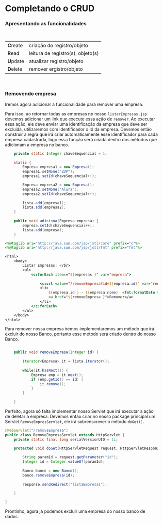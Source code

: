 # Completando o CRUD

### Apresentando as funcionalidades

<br>

|       |  |       
| :---        |    :----   |   
| **C**reate | criação do registro/objeto |
| **R**ead | leitura de registro(s), objeto(s) |
| **U**pdate | atualizar registro/objeto |
| **D**elete | remover ergistro/objeto |

<br>

### Removendo empresa

Iremos agora adicionar a funcionalidade para remover uma empresa.

Para isso, ao retornar todas as empresas no nosso `listarEmpresas.jsp` devemos adicionar um link que execute essa ação de `remover`. Ao executar essa ação, ele deve enviar uma identificação da empresa que deve ser excluída, utilizaremos com identificador o Id da empresa. Devemos então construir a regra que irá criar automaticamente esse identificador para cada empresa cadastrada, logo essa função será criada dentro dos métodos que adicionam a empresa no banco.

```java
	private static Integer chaveSequencial = 1;
	
	static {
		Empresa empresa1 = new Empresa();
		empresa1.setNome("ZUP");
		empresa1.setId(chaveSequencial++);

		Empresa empresa2 = new Empresa();
		empresa2.setNome("Alura");
		empresa2.setId(chaveSequencial++);
		
		lista.add(empresa1);
		lista.add(empresa2);
	}
	
	public void adiciona(Empresa empresa) {
		empresa.setId(chaveSequencial++);
		lista.add(empresa);
	}
```

```jsp
<%@taglib uri="http://java.sun.com/jsp/jstl/core" prefix="c"%>
<%@taglib uri="http://java.sun.com/jsp/jstl/fmt" prefix="fmt"%>

<html>
	<body>
		Listar Empresas: </br>
		<ul>
			<c:forEach items="${empresas }" var="empresa">
			
				<c:url value="/removeEmpresa?id=${empresa.id}" var="removeEmpresa"></c:url>
				<li>
					${empresa.id } - ${empresa.nome}  <fmt:formatDate value="${empresa.dataAbertura }" pattern="dd/MM/yyyy"/> 
					<a href="${removeEmpresa }">Remover</a>
				</li>
			</c:forEach>		
		</ul>
	</body>
</html>
```

Para remover nossa empresa iremos  implementaremos um método que irá excluir do nosso Banco, portanto esse método será criado dentro do nosso Banco.

```java

	public void removeEmpresa(Integer id) {
		
		Iterator<Empresa> it = lista.iterator();
		
		while(it.hasNext()) {
			Empresa emp = it.next();
			if (emp.getId() == id) {
				it.remove();
			}
		}
		
	}
```

Perfeito, agora só falta implementar nosso Servlet que irá executar a ação de deletar a empresa. Devemos então criar no nosso package principal um Servlet `RemoveEmpresServlet`, ele irá sobreescrever o método `doGet()`.

```java
@WebServlet("/removeEmpresa")
public class RemoveEmpresaServlet extends HttpServlet {
	private static final long serialVersionUID = 1L;

	protected void doGet(HttpServletRequest request, HttpServletResponse response) throws ServletException, IOException {
		
		String paramId = request.getParameter("id");
		Integer id = Integer.valueOf(paramId);
		
		Banco banco = new Banco();
		banco.removeEmpresa(id);
		
		response.sendRedirect("listaEmpresas");
	
	}

}

```

Prontinho, agora já podemos excluir uma empresa do nosso banco de dados.